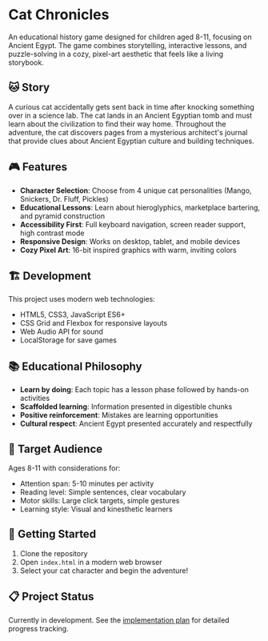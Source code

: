# Cat Chronicles

An educational history game designed for children aged 8-11, focusing on Ancient Egypt. The game combines storytelling, interactive lessons, and puzzle-solving in a cozy, pixel-art aesthetic that feels like a living storybook.

## 🐱 Story

A curious cat accidentally gets sent back in time after knocking something over in a science lab. The cat lands in an Ancient Egyptian tomb and must learn about the civilization to find their way home. Throughout the adventure, the cat discovers pages from a mysterious architect's journal that provide clues about Ancient Egyptian culture and building techniques.

## 🎮 Features

- **Character Selection**: Choose from 4 unique cat personalities (Mango, Snickers, Dr. Fluff, Pickles)
- **Educational Lessons**: Learn about hieroglyphics, marketplace bartering, and pyramid construction
- **Accessibility First**: Full keyboard navigation, screen reader support, high contrast mode
- **Responsive Design**: Works on desktop, tablet, and mobile devices
- **Cozy Pixel Art**: 16-bit inspired graphics with warm, inviting colors

## 🏗️ Development

This project uses modern web technologies:
- HTML5, CSS3, JavaScript ES6+
- CSS Grid and Flexbox for responsive layouts
- Web Audio API for sound
- LocalStorage for save games

## 📚 Educational Philosophy

- **Learn by doing**: Each topic has a lesson phase followed by hands-on activities
- **Scaffolded learning**: Information presented in digestible chunks
- **Positive reinforcement**: Mistakes are learning opportunities
- **Cultural respect**: Ancient Egypt presented accurately and respectfully

## 🎯 Target Audience

Ages 8-11 with considerations for:
- Attention span: 5-10 minutes per activity
- Reading level: Simple sentences, clear vocabulary
- Motor skills: Large click targets, simple gestures
- Learning style: Visual and kinesthetic learners

## 🚀 Getting Started

1. Clone the repository
2. Open `index.html` in a modern web browser
3. Select your cat character and begin the adventure!

## 📋 Project Status

Currently in development. See the [implementation plan](.kiro/specs/cat-chronicles-game/tasks.md) for detailed progress tracking.